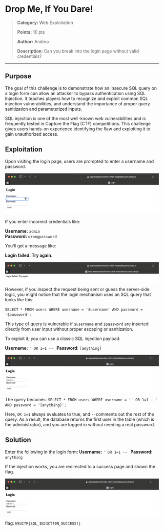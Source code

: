 # Drop Me, If You Dare! 

> **Category:** Web Exploitation
>
> **Points:** 10 pts
>
> **Author:** Andrea
>
> **Description:** Can you break into the login page without valid credentials?

---

## Purpose

The goal of this challenge is to demonstrate how an insecure SQL query on a login form can allow an attacker to bypass authentication using SQL Injection. It teaches players how to recognize and exploit common SQL injection vulnerabilities, and understand the importance of proper query sanitization and parameterized inputs.

SQL injection is one of the most well-known web vulnerabilities and is frequently tested in Capture the Flag (CTF) competitions. This challenge gives users hands-on experience identifying the flaw and exploiting it to gain unauthorized access.

## Exploitation

Upon visiting the login page, users are prompted to enter a username and password. 

![Login Page](./images/login-page.png)

If you enter incorrect credentials like:

**Username:** `admin`  
**Password:** `wrongpassword`

You’ll get a message like:

**Login failed. Try again.**

![Failed Login](./images/failed-login.png)


However, if you inspect the request being sent or guess the server-side logic, you might notice that the login mechanism uses an SQL query that looks like this:

`SELECT * FROM users WHERE username = '$username' AND password = '$password';`

This type of query is vulnerable if `$username` and `$password` are inserted directly from user input without proper escaping or sanitization.

To exploit it, you can use a classic SQL Injection payload:

**Username:** `' OR 1=1 -- `
**Password:** `[anything]`

![Login Attempt](./images/login-attempt.png)


The query becomes:
`SELECT * FROM users WHERE username = '' OR 1=1 --' AND password = '[anything]';`

Here, `OR 1=1` always evaluates to true, and `--`comments out the rest of the query. As a result, the database returns the first user in the table (which is the administrator), and you are logged in without needing a real password.


## Solution

Enter the following in the login form:
**Username:** `' OR 1=1 -- `
**Password:** `anything`

If the injection works, you are redirected to a success page and shown the flag.

![Solution](./images/login-attempt.png)

flag: `WSUCTF{SQL_1NJ3CT!0N_5UCCESS!}`
